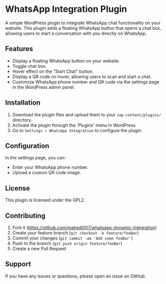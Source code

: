 # WhatsApp Integration Plugin

A simple WordPress plugin to integrate WhatsApp chat functionality on your website. This plugin adds a floating WhatsApp button that opens a chat box, allowing users to start a conversation with you directly on WhatsApp.

## Features

- Display a floating WhatsApp button on your website.
- Toggle chat box.
- Hover effect on the "Start Chat" button.
- Display a QR code on hover, allowing users to scan and start a chat.
- Customize WhatsApp phone number and QR code via the settings page in the WordPress admin panel.

## Installation

1. Download the plugin files and upload them to your `/wp-content/plugins/` directory.
2. Activate the plugin through the 'Plugins' menu in WordPress.
3. Go to `Settings > WhatsApp Integration` to configure the plugin.

## Configuration

In the settings page, you can:

- Enter your WhatsApp phone number.
- Upload a custom QR code image.

## License

This plugin is licensed under the GPL2.

## Contributing

1. Fork it (https://github.com/mahedi007/whatsapp-dynamic-integration)
2. Create your feature branch (`git checkout -b feature/fooBar`)
3. Commit your changes (`git commit -am 'Add some fooBar'`)
4. Push to the branch (`git push origin feature/fooBar`)
5. Create a new Pull Request

## Support

If you have any issues or questions, please open an issue on GitHub.